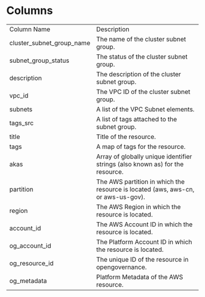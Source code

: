 # Columns  

<table>
	<tr><td>Column Name</td><td>Description</td></tr>
	<tr><td>cluster_subnet_group_name</td><td>The name of the cluster subnet group.</td></tr>
	<tr><td>subnet_group_status</td><td>The status of the cluster subnet group.</td></tr>
	<tr><td>description</td><td>The description of the cluster subnet group.</td></tr>
	<tr><td>vpc_id</td><td>The VPC ID of the cluster subnet group.</td></tr>
	<tr><td>subnets</td><td>A list of the VPC Subnet elements.</td></tr>
	<tr><td>tags_src</td><td>A list of tags attached to the subnet group.</td></tr>
	<tr><td>title</td><td>Title of the resource.</td></tr>
	<tr><td>tags</td><td>A map of tags for the resource.</td></tr>
	<tr><td>akas</td><td>Array of globally unique identifier strings (also known as) for the resource.</td></tr>
	<tr><td>partition</td><td>The AWS partition in which the resource is located (aws, aws-cn, or aws-us-gov).</td></tr>
	<tr><td>region</td><td>The AWS Region in which the resource is located.</td></tr>
	<tr><td>account_id</td><td>The AWS Account ID in which the resource is located.</td></tr>
	<tr><td>og_account_id</td><td>The Platform Account ID in which the resource is located.</td></tr>
	<tr><td>og_resource_id</td><td>The unique ID of the resource in opengovernance.</td></tr>
	<tr><td>og_metadata</td><td>Platform Metadata of the AWS resource.</td></tr>
</table>